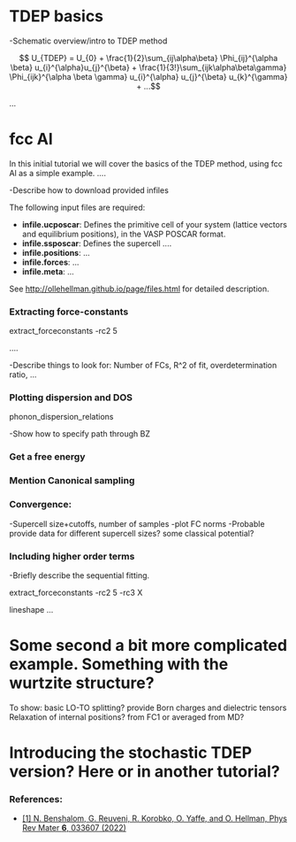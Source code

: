 # TDEP basics


-Schematic overview/intro to TDEP method

```math
 U_{TDEP} = U_{0} + \frac{1}{2}\sum_{ij\alpha\beta} \Phi_{ij}^{\alpha \beta}  u_{i}^{\alpha}u_{j}^{\beta}  + \frac{1}{3!}\sum_{ijk\alpha\beta\gamma} \Phi_{ijk}^{\alpha \beta \gamma}  u_{i}^{\alpha} u_{j}^{\beta} u_{k}^{\gamma} 
    +  ...
```

...

# fcc Al 

In this initial tutorial we will cover the basics of the TDEP method, using fcc Al as a simple example. ....

-Describe how to download provided infiles

The following input files are required:
- **infile.ucposcar**: Defines the primitive cell of your system (lattice vectors and equilibrium positions), in the VASP POSCAR format. 
- **infile.ssposcar**: Defines the supercell ....
- **infile.positions**: ...
- **infile.forces**: ...
- **infile.meta**: ...

See http://ollehellman.github.io/page/files.html for detailed description.

### Extracting force-constants

extract_forceconstants -rc2 5

....

-Describe things to look for: Number of FCs, R^2 of fit, overdetermination ratio, ...

### Plotting dispersion and DOS

phonon_dispersion_relations

-Show how to specify path through BZ

### Get a free energy

### Mention Canonical sampling


### Convergence:

-Supercell size+cutoffs, number of samples
-plot FC norms
-Probable provide data for different supercell sizes? some classical potential?

### Including higher order terms

-Briefly describe the sequential fitting.

extract_forceconstants -rc2 5 -rc3 X

lineshape ...

# Some second a bit more complicated example. Something with the wurtzite structure?

To show: basic LO-TO splitting? provide Born charges and dielectric tensors
Relaxation of internal positions? from FC1 or averaged from MD?

# Introducing the stochastic TDEP version? Here or in another tutorial?

### References:
- [[1] N. Benshalom, G. Reuveni, R. Korobko, O. Yaffe, and O. Hellman, Phys Rev Mater **6**, 033607 (2022)](https://journals.aps.org/prmaterials/abstract/10.1103/PhysRevMaterials.6.033607)
